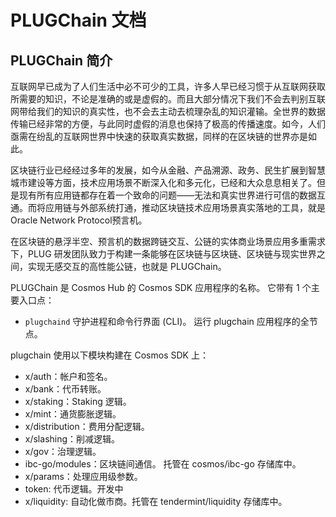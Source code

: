 # PLUGChain 文档

## PLUGChain 简介

互联网早已成为了人们生活中必不可少的工具，许多人早已经习惯于从互联网获取所需要的知识，不论是准确的或是虚假的。而且大部分情况下我们不会去判别互联网带给我们的知识的真实性，也不会去主动去梳理杂乱的知识灌输。全世界的数据传输已经非常的方便，与此同时虚假的消息也保持了极高的传播速度。如今，人们亟需在纷乱的互联网世界中快速的获取真实数据，同样的在区块链的世界亦是如此。

区块链行业已经经过多年的发展，如今从金融、产品溯源、政务、民生扩展到智慧城市建设等方面，技术应用场景不断深入化和多元化，已经和大众息息相关了。但是现有所有应用链都存在着一个致命的问题——无法和真实世界进行可信的数据互通。而将应用链与外部系统打通，推动区块链技术应用场景真实落地的工具，就是Oracle Network Protocol预言机。

在区块链的悬浮半空、预言机的数据跨链交互、公链的实体商业场景应用多重需求下，PLUG 研发团队致力于构建一条能够在区块链与区块链、区块链与现实世界之间，实现无感交互的高性能公链，也就是 PLUGChain。

PLUGChain 是 Cosmos Hub 的 Cosmos SDK 应用程序的名称。 它带有 1 个主要入口点：

- `plugchaind` 守护进程和命令行界面 (CLI)。 运行 plugchain 应用程序的全节点。

plugchain 使用以下模块构建在 Cosmos SDK 上：

- x/auth：帐户和签名。
- x/bank：代币转账。
- x/staking：Staking 逻辑。
- x/mint：通货膨胀逻辑。
- x/distribution：费用分配逻辑。
- x/slashing：削减逻辑。
- x/gov：治理逻辑。
- ibc-go/modules：区块链间通信。 托管在 cosmos/ibc-go 存储库中。
- x/params：处理应用级参数。
- token: 代币逻辑。开发中
- x/liquidity: 自动化做市商。托管在 tendermint/liquidity 存储库中。
